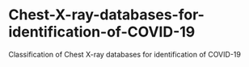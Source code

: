 # Chest-X-ray-databases-for-identification-of-COVID-19
Classification of Chest X-ray databases for identification of COVID-19
